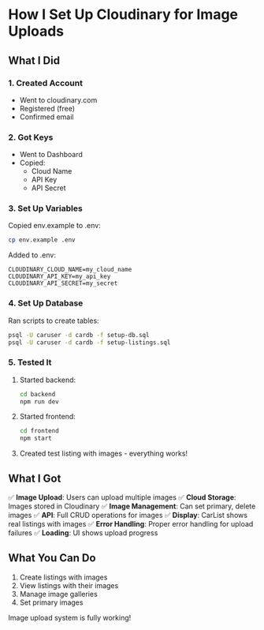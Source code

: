 # How I Set Up Cloudinary for Image Uploads

## What I Did

### 1. Created Account
- Went to cloudinary.com
- Registered (free)
- Confirmed email

### 2. Got Keys
- Went to Dashboard
- Copied:
  - Cloud Name
  - API Key  
  - API Secret

### 3. Set Up Variables
Copied env.example to .env:
```bash
cp env.example .env
```

Added to .env:
```env
CLOUDINARY_CLOUD_NAME=my_cloud_name
CLOUDINARY_API_KEY=my_api_key
CLOUDINARY_API_SECRET=my_secret
```

### 4. Set Up Database
Ran scripts to create tables:
```bash
psql -U caruser -d cardb -f setup-db.sql
psql -U caruser -d cardb -f setup-listings.sql
```

### 5. Tested It
1. Started backend:
   ```bash
   cd backend
   npm run dev
   ```

2. Started frontend:
   ```bash
   cd frontend
   npm start
   ```

3. Created test listing with images - everything works!

## What I Got

✅ **Image Upload**: Users can upload multiple images
✅ **Cloud Storage**: Images stored in Cloudinary
✅ **Image Management**: Can set primary, delete images
✅ **API**: Full CRUD operations for images
✅ **Display**: CarList shows real listings with images
✅ **Error Handling**: Proper error handling for upload failures
✅ **Loading**: UI shows upload progress

## What You Can Do

1. Create listings with images
2. View listings with their images  
3. Manage image galleries
4. Set primary images

Image upload system is fully working!
